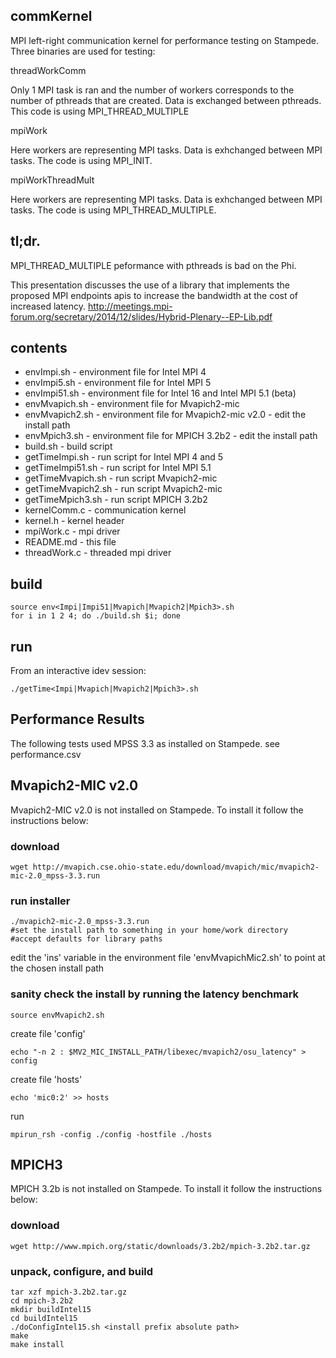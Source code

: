 ## commKernel
MPI left-right communication kernel for performance testing on Stampede.  Three binaries are used for testing:

threadWorkComm

Only 1 MPI task is ran and the number of workers corresponds to the number of pthreads that are created. Data is exchanged between pthreads. This code is using MPI_THREAD_MULTIPLE

mpiWork

Here workers are representing MPI tasks. Data is exhchanged between MPI tasks. The code is using MPI_INIT.

mpiWorkThreadMult

Here workers are representing MPI tasks. Data is exhchanged between MPI tasks. The code is using MPI_THREAD_MULTIPLE.

## tl;dr.

MPI_THREAD_MULTIPLE peformance with pthreads is bad on the Phi.  

This presentation discusses the use of a library that implements the proposed MPI endpoints apis to increase the bandwidth at the cost of increased latency.
http://meetings.mpi-forum.org/secretary/2014/12/slides/Hybrid-Plenary--EP-Lib.pdf

## contents
- envImpi.sh - environment file for Intel MPI 4
- envImpi5.sh - environment file for Intel MPI 5
- envImpi51.sh - environment file for Intel 16 and Intel MPI 5.1 (beta)
- envMvapich.sh - environment file for Mvapich2-mic
- envMvapich2.sh - environment file for Mvapich2-mic v2.0 - edit the install path
- envMpich3.sh - environment file for MPICH 3.2b2 - edit the install path
- build.sh - build script 
- getTimeImpi.sh - run script for Intel MPI 4 and 5
- getTimeImpi51.sh - run script for Intel MPI 5.1
- getTimeMvapich.sh - run script Mvapich2-mic
- getTimeMvapich2.sh - run script Mvapich2-mic
- getTimeMpich3.sh - run script MPICH 3.2b2
- kernelComm.c - communication kernel
- kernel.h - kernel header
- mpiWork.c - mpi driver
- README.md - this file 
- threadWork.c - threaded mpi driver

## build
    source env<Impi|Impi51|Mvapich|Mvapich2|Mpich3>.sh
    for i in 1 2 4; do ./build.sh $i; done

## run
From an interactive idev session:

    ./getTime<Impi|Mvapich|Mvapich2|Mpich3>.sh

## Performance Results

The following tests used MPSS 3.3 as installed on Stampede.
see performance.csv

## Mvapich2-MIC v2.0
Mvapich2-MIC v2.0 is not installed on Stampede.  To install it follow the instructions below:

### download
    wget http://mvapich.cse.ohio-state.edu/download/mvapich/mic/mvapich2-mic-2.0_mpss-3.3.run

### run installer
    ./mvapich2-mic-2.0_mpss-3.3.run
    #set the install path to something in your home/work directory
    #accept defaults for library paths 
edit the 'ins' variable in the environment file 'envMvapichMic2.sh' to point at the chosen install path

### sanity check the install by running the latency benchmark

    source envMvapich2.sh
create file 'config'

    echo "-n 2 : $MV2_MIC_INSTALL_PATH/libexec/mvapich2/osu_latency" > config
create file 'hosts'

    echo 'mic0:2' >> hosts
run

    mpirun_rsh -config ./config -hostfile ./hosts

## MPICH3 
MPICH 3.2b is not installed on Stampede.  To install it follow the instructions below:

### download 
    wget http://www.mpich.org/static/downloads/3.2b2/mpich-3.2b2.tar.gz

### unpack, configure, and build
    tar xzf mpich-3.2b2.tar.gz
    cd mpich-3.2b2
    mkdir buildIntel15
    cd buildIntel15
    ./doConfigIntel15.sh <install prefix absolute path>
    make 
    make install
